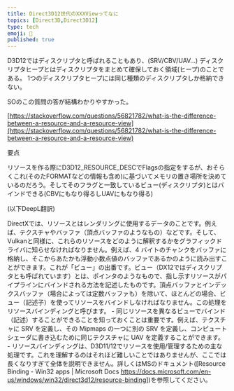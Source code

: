 ```yaml
---
title: Direct3D12世代のXXXViewってなに
topics: [Direct3D,Direct3D12]
type: tech
emoji: 💛
published: true
---
```


D3D12ではディスクリプタと呼ばれることもあり、(SRV/CBV/UAV…) ディスクリプタヒープとはディスクリプタをまとめて確保しておく領域(ヒープ)のことである。 1つのディスクリプタヒープには同じ種類のディスクリプタしか格納できない。

SOのこの質問の答が結構わかりやすかった。

[https://stackoverflow.com/questions/56821782/what-is-the-difference-between-a-resource-and-a-resource-view](https://stackoverflow.com/questions/56821782/what-is-the-difference-between-a-resource-and-a-resource-view)

要点

リソースを作る際にD3D12_RESOURCE_DESCでFlagsの指定をするが、おそらくこれ(そのたFORMATなどの情報も含め)に基づいてメモリの置き場所を決めているのだろう。そしてそのフラグと一致しているビュー(ディスクリプタ)とはバインドできる(CBVにもなり得るしUAVにもなり得る)

(以下DeepL翻訳)

DirectXでは、リソースとはレンダリングに使用するデータのことです。例えば、テクスチャやバッファ（頂点バッファのようなもの）などです。そして、Vulkanと同様に、これらのリソースをどのように解釈するかをグラフィックドライバに知らせなければなりません。例えば、4 バイトのチャンクをバッファに格納し、そこからあたかも浮動小数点値のバッファであるかのように読み出すことができます。これが「ビュー」の出番です。ビュー（DX12ではディスクリプタとも呼ばれています）とは、ポインタのようなもので、指し示すリソースがパイプラインにバインドされる方法を記述したものです。頂点バッファとインデックスバッファ（場合によっては定数バッファも）を除いて、ほとんどの場合、ビュー（記述子）を使ってリソースをバインドしなければなりません。この処理をリソースバインディングと呼びます。 - 同じリソースを異なるビューでバインド（記述）することができることを知っておくことは重要です。例えば、テクスチャに SRV を定義し、その Mipmaps の一つに別の SRV を定義し、コンピュートシェーダに書き込むために同じテクスチャに UAV を定義することができます。 - リソースバインディングは、D3D11/12でリソースを使用/管理するための主な処理です。これを理解するのはそれほど難しいことではありませんが、ここでは長くなりすぎて全体を説明できません。詳しくはMSのドキュメント([Resource Binding - Win32 apps | Microsoft Docs https://docs.microsoft.com/en-us/windows/win32/direct3d12/resource-binding])を参照してください。